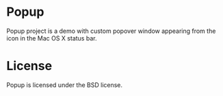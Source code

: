 # Popup

Popup project is a demo with custom popover window appearing from the icon in the Mac OS X status bar.

# License

Popup is licensed under the BSD license.